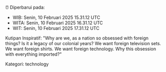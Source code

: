 ⏰ Diperbarui pada:
- WIB: Senin, 10 Februari 2025 15.31.12 UTC
- WITA: Senin, 10 Februari 2025 16.31.12 UTC
- WIT: Senin, 10 Februari 2025 17.31.12 UTC

Kutipan Inspiratif:
"Why are we, as a nation so obsessed with foreign things? Is it a legacy of our colonial years? We want foreign television sets. We want foreign shirts. We want foreign technology. Why this obsession with everything imported?"


Kategori: technology

